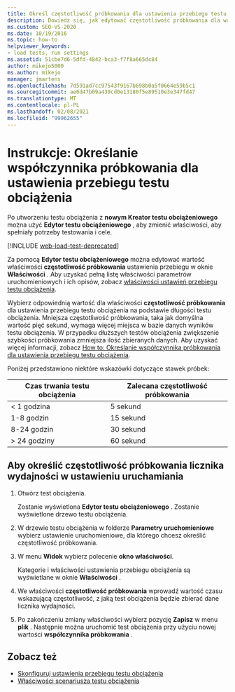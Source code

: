 ```yaml
---
title: Określ częstotliwość próbkowania dla ustawienia przebiegu testu obciążenia
description: Dowiedz się, jak edytować częstotliwość próbkowania dla wartości ustawienia uruchamiania w okno Właściwości przy użyciu Edytor testu obciążeniowego.
ms.custom: SEO-VS-2020
ms.date: 10/19/2016
ms.topic: how-to
helpviewer_keywords:
- load tests, run settings
ms.assetid: 51cbe7d6-5dfd-4842-bca3-f7f8a665dc84
author: mikejo5000
ms.author: mikejo
manager: jmartens
ms.openlocfilehash: 7d591ad7cc97543f9167b698b0a5f0664e59b5c1
ms.sourcegitcommit: ae6d47b09a439cd0e13180f5e89510e3e347fd47
ms.translationtype: MT
ms.contentlocale: pl-PL
ms.lasthandoff: 02/08/2021
ms.locfileid: "99962655"
---
```

# <a name="how-to-specify-the-sample-rate-for-a-load-test-run-setting"></a>Instrukcje: Określanie współczynnika próbkowania dla ustawienia przebiegu testu obciążenia

Po utworzeniu testu obciążenia z **nowym Kreator testu obciążeniowego** można użyć **Edytor testu obciążeniowego** , aby zmienić właściwości, aby spełniały potrzeby testowania i cele.

[!INCLUDE [web-load-test-deprecated](includes/web-load-test-deprecated.md)]

Za pomocą **Edytor testu obciążeniowego** można edytować wartość właściwości **częstotliwość próbkowania** ustawienia przebiegu w oknie **Właściwości** . Aby uzyskać pełną listę właściwości parametrów uruchomieniowych i ich opisów, zobacz [właściwości ustawień przebiegu testu obciążenia](../test/load-test-run-settings-properties.md).

Wybierz odpowiednią wartość dla właściwości **częstotliwość próbkowania** dla ustawienia przebiegu testu obciążenia na podstawie długości testu obciążenia. Mniejsza częstotliwość próbkowania, taka jak domyślna wartość pięć sekund, wymaga więcej miejsca w bazie danych wyników testu obciążenia. W przypadku dłuższych testów obciążenia zwiększenie szybkości próbkowania zmniejsza ilość zbieranych danych. Aby uzyskać więcej informacji, zobacz [How to: Określanie współczynnika próbkowania dla ustawienia przebiegu testu obciążenia](../test/how-to-specify-the-sample-rate-for-a-load-test.md).

Poniżej przedstawiono niektóre wskazówki dotyczące stawek próbek:

|Czas trwania testu obciążenia|Zalecana częstotliwość próbkowania|
|-|-----------------------------|
|\< 1 godzina|5 sekund|
|1-8 godzin|15 sekund|
|8-24 godzin|30 sekund|
|> 24 godziny|60 sekund|

## <a name="to-specify-performance-counter-sampling-rate-in-a-run-setting"></a>Aby określić częstotliwość próbkowania licznika wydajności w ustawieniu uruchamiania

1. Otwórz test obciążenia.

     Zostanie wyświetlona **Edytor testu obciążeniowego** . Zostanie wyświetlone drzewo testu obciążenia.

2. W drzewie testu obciążenia w folderze **Parametry uruchomieniowe** wybierz ustawienie uruchomieniowe, dla którego chcesz określić częstotliwość próbkowania.

3. W menu **Widok** wybierz polecenie **okno właściwości**.

     Kategorie i właściwości ustawienia przebiegu obciążenia są wyświetlane w oknie **Właściwości** .

4. We właściwości **częstotliwość próbkowania** wprowadź wartość czasu wskazującą częstotliwość, z jaką test obciążenia będzie zbierać dane licznika wydajności.

5. Po zakończeniu zmiany właściwości wybierz pozycję **Zapisz** w menu **plik** . Następnie można uruchomić test obciążenia przy użyciu nowej wartości **współczynnika próbkowania** .

## <a name="see-also"></a>Zobacz też

- [Skonfiguruj ustawienia przebiegu testu obciążenia](../test/configure-load-test-run-settings.md)
- [Właściwości scenariusza testu obciążenia](../test/load-test-scenario-properties.md)

